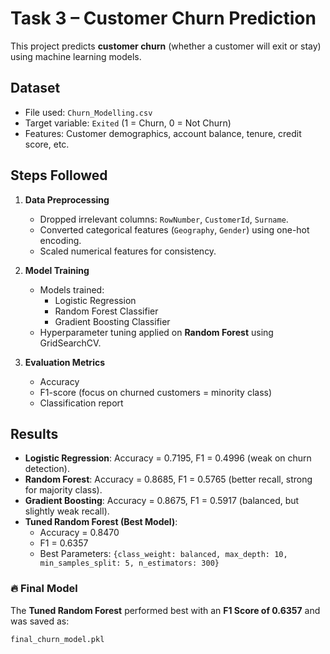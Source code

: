# Task 3 – Customer Churn Prediction  

This project predicts **customer churn** (whether a customer will exit or stay) using machine learning models.  

## Dataset  
- File used: `Churn_Modelling.csv`  
- Target variable: `Exited` (1 = Churn, 0 = Not Churn)  
- Features: Customer demographics, account balance, tenure, credit score, etc.  

## Steps Followed  
1. **Data Preprocessing**  
   - Dropped irrelevant columns: `RowNumber`, `CustomerId`, `Surname`.  
   - Converted categorical features (`Geography`, `Gender`) using one-hot encoding.  
   - Scaled numerical features for consistency.  

2. **Model Training**  
   - Models trained:  
     - Logistic Regression  
     - Random Forest Classifier  
     - Gradient Boosting Classifier  
   - Hyperparameter tuning applied on **Random Forest** using GridSearchCV.  

3. **Evaluation Metrics**  
   - Accuracy  
   - F1-score (focus on churned customers = minority class)  
   - Classification report  

## Results  
- **Logistic Regression**: Accuracy = 0.7195, F1 = 0.4996 (weak on churn detection).  
- **Random Forest**: Accuracy = 0.8685, F1 = 0.5765 (better recall, strong for majority class).  
- **Gradient Boosting**: Accuracy = 0.8675, F1 = 0.5917 (balanced, but slightly weak recall).  
- **Tuned Random Forest (Best Model)**:  
  - Accuracy = 0.8470  
  - F1 = 0.6357  
  - Best Parameters: `{class_weight: balanced, max_depth: 10, min_samples_split: 5, n_estimators: 300}`  

### 🔥 Final Model  
The **Tuned Random Forest** performed best with an **F1 Score of 0.6357** and was saved as:  
```bash
final_churn_model.pkl


